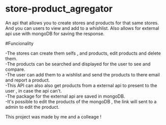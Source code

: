 # store-product_agregator

An api that allows you to create stores and products for that same stores. And you can users to view and add to a whishlist.
Also allows for external api use with mongoDB for saving the response.

#Funcionality

-The stores can create them selfs , and products, edit products and delete them.  
-The products can be searched and displayed for the user to see and compare.  
-The user can add them to a wishlist and send the products to there email and report a product.   
-This API can also also get products from a external api to present to the user , in case the api can't.  
-The package for the external api are saved in mongoDB.  
-It's possible to edit the products of the mongoDB , the link will sent to a admin to edit the product.  
  
  
This project was made by me and a colleage !  
